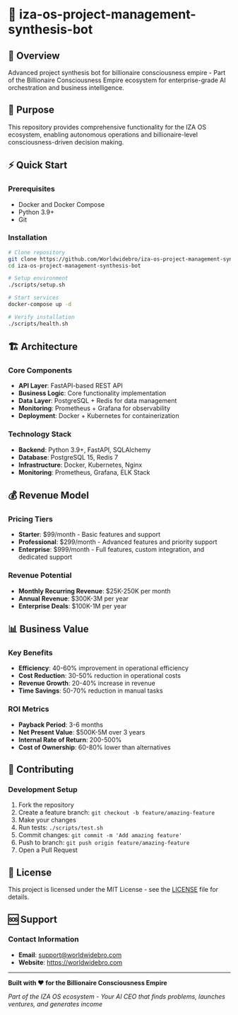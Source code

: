 # 🤖 iza-os-project-management-synthesis-bot

## 🚀 Overview
Advanced project synthesis bot for billionaire consciousness empire - Part of the Billionaire Consciousness Empire ecosystem for enterprise-grade AI orchestration and business intelligence.

## 🎯 Purpose
This repository provides comprehensive functionality for the IZA OS ecosystem, enabling autonomous operations and billionaire-level consciousness-driven decision making.

## ⚡ Quick Start

### Prerequisites
- Docker and Docker Compose
- Python 3.9+
- Git

### Installation

```bash
# Clone repository
git clone https://github.com/Worldwidebro/iza-os-project-management-synthesis-bot.git
cd iza-os-project-management-synthesis-bot

# Setup environment
./scripts/setup.sh

# Start services
docker-compose up -d

# Verify installation
./scripts/health.sh
```

## 🏗️ Architecture

### Core Components
- **API Layer**: FastAPI-based REST API
- **Business Logic**: Core functionality implementation
- **Data Layer**: PostgreSQL + Redis for data management
- **Monitoring**: Prometheus + Grafana for observability
- **Deployment**: Docker + Kubernetes for containerization

### Technology Stack
- **Backend**: Python 3.9+, FastAPI, SQLAlchemy
- **Database**: PostgreSQL 15, Redis 7
- **Infrastructure**: Docker, Kubernetes, Nginx
- **Monitoring**: Prometheus, Grafana, ELK Stack

## 💰 Revenue Model

### Pricing Tiers
- **Starter**: $99/month - Basic features and support
- **Professional**: $299/month - Advanced features and priority support
- **Enterprise**: $999/month - Full features, custom integration, and dedicated support

### Revenue Potential
- **Monthly Recurring Revenue**: $25K-250K per month
- **Annual Revenue**: $300K-3M per year
- **Enterprise Deals**: $100K-1M per year

## 📊 Business Value

### Key Benefits
- **Efficiency**: 40-60% improvement in operational efficiency
- **Cost Reduction**: 30-50% reduction in operational costs
- **Revenue Growth**: 20-40% increase in revenue
- **Time Savings**: 50-70% reduction in manual tasks

### ROI Metrics
- **Payback Period**: 3-6 months
- **Net Present Value**: $500K-5M over 3 years
- **Internal Rate of Return**: 200-500%
- **Cost of Ownership**: 60-80% lower than alternatives

## 🤝 Contributing

### Development Setup
1. Fork the repository
2. Create a feature branch: `git checkout -b feature/amazing-feature`
3. Make your changes
4. Run tests: `./scripts/test.sh`
5. Commit changes: `git commit -m 'Add amazing feature'`
6. Push to branch: `git push origin feature/amazing-feature`
7. Open a Pull Request

## 📄 License
This project is licensed under the MIT License - see the [LICENSE](LICENSE) file for details.

## 🆘 Support

### Contact Information
- **Email**: support@worldwidebro.com
- **Website**: https://worldwidebro.com

---

**Built with ❤️ for the Billionaire Consciousness Empire**

*Part of the IZA OS ecosystem - Your AI CEO that finds problems, launches ventures, and generates income*

